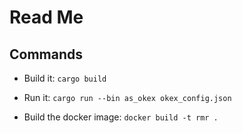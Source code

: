 # Read Me

## Commands

* Build it: `cargo build`

* Run it: `cargo run --bin as_okex okex_config.json`

* Build the docker image: `docker build -t rmr .`